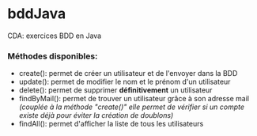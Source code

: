 # bddJava
CDA: exercices BDD en Java

### Méthodes disponibles:
- create(): permet de créer un utilisateur et de l'envoyer dans la BDD
- update(): permet de modifier le nom et le prénom d'un utilisateur
- delete(): permet de supprimer **définitivement** un utilisateur
- findByMail(): permet de trouver un utilisateur grâce à son adresse mail *(couplée à la méthode "create()" elle permet de vérifier si un compte existe déjà pour éviter la création de doublons)*
- findAll(): permet d'afficher la liste de tous les utilisateurs
